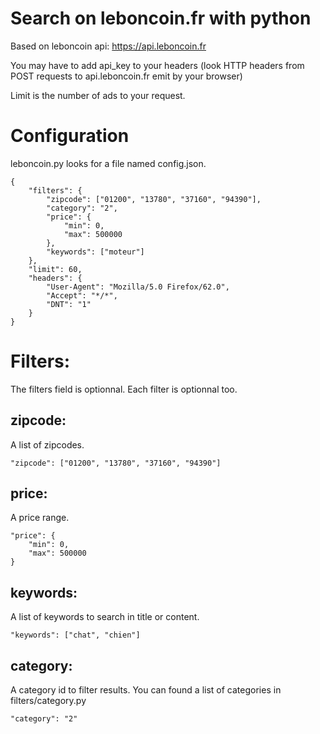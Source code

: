 # Search on leboncoin.fr with python

Based on leboncoin api: https://api.leboncoin.fr

You may have to add api_key to your headers (look HTTP headers from POST requests to api.leboncoin.fr emit by your browser)

Limit is the number of ads to your request.

# Configuration

leboncoin.py looks for a file named config.json.

```
{
    "filters": {
        "zipcode": ["01200", "13780", "37160", "94390"],
        "category": "2",
        "price": {
            "min": 0,
            "max": 500000
        },
        "keywords": ["moteur"]
    },
    "limit": 60,
    "headers": {
        "User-Agent": "Mozilla/5.0 Firefox/62.0",
        "Accept": "*/*",
        "DNT": "1"
    }
}
```


# Filters:

The filters field is optionnal. Each filter is optionnal too.

## zipcode:
A list of zipcodes.
```
"zipcode": ["01200", "13780", "37160", "94390"]
```

## price:
A price range.
```
"price": {
    "min": 0,
    "max": 500000
}
```

## keywords:
A list of keywords to search in title or content.
```
"keywords": ["chat", "chien"]
```

## category:
A category id to filter results. You can found a list of categories in filters/category.py
```
"category": "2"
```
